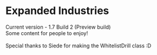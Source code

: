 # Expanded Industries
Current version - 1.7 Build 2 (Preview build)\
Some content for people to enjoy!\
\
Special thanks to Siede for making the WhitelistDrill class :D
